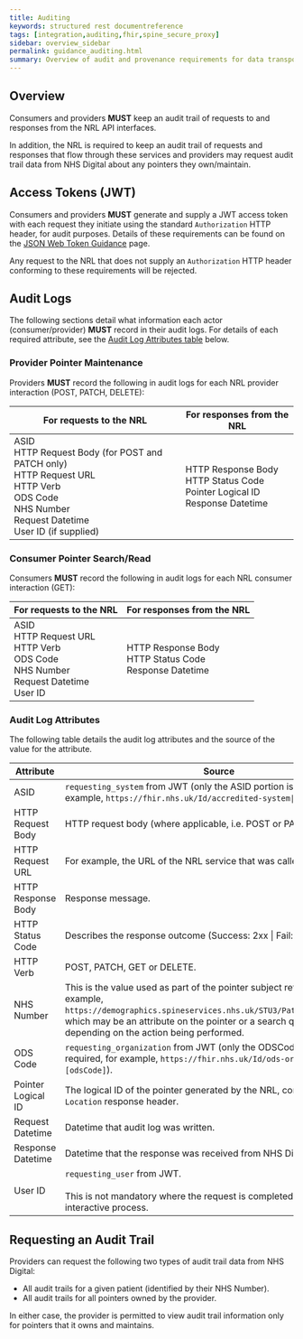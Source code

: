 ```yaml
---
title: Auditing
keywords: structured rest documentreference
tags: [integration,auditing,fhir,spine_secure_proxy]
sidebar: overview_sidebar
permalink: guidance_auditing.html
summary: Overview of audit and provenance requirements for data transported over NRL interfaces.
---
```


## Overview

Consumers and providers **MUST** keep an audit trail of requests to and responses from the NRL API interfaces.

In addition, the NRL is required to keep an audit trail of requests and responses that flow through these services and providers may request audit trail data from NHS Digital about any pointers they own/maintain.

## Access Tokens (JWT)

Consumers and providers **MUST** generate and supply a JWT access token with each request they initiate using the standard `Authorization` HTTP header, for audit purposes. Details of these requirements can be found on the [JSON Web Token Guidance](guidance_jwt.html) page.

Any request to the NRL that does not supply an `Authorization` HTTP header conforming to these requirements will be rejected.

## Audit Logs

The following sections detail what information each actor (consumer/provider) **MUST** record in their audit logs. For details of each required attribute, see the [Audit Log Attributes table](#audit-log-attributes) below.

### Provider Pointer Maintenance

Providers **MUST** record the following in audit logs for each NRL provider interaction (POST, PATCH, DELETE):

|For requests to the NRL|For responses from the NRL|
|-----------------------|--------------------------|
|ASID<br />HTTP Request Body (for POST and PATCH only)<br />HTTP Request URL<br />HTTP Verb<br />ODS Code<br />NHS Number<br />Request Datetime<br />User ID (if supplied)|HTTP Response Body<br />HTTP Status Code<br />Pointer Logical ID<br />Response Datetime|

### Consumer Pointer Search/Read

Consumers **MUST** record the following in audit logs for each NRL consumer interaction (GET):

|For requests to the NRL|For responses from the NRL|
|-----------------------|--------------------------|
|ASID<br />HTTP Request URL<br />HTTP Verb<br />ODS Code<br />NHS Number<br />Request Datetime<br />User ID|HTTP Response Body<br />HTTP Status Code<br />Response Datetime|

### Audit Log Attributes

The following table details the audit log attributes and the source of the value for the attribute.

|Attribute|Source|
|---------|------|
| ASID | `requesting_system` from JWT (only the ASID portion is required, for example, `https://fhir.nhs.uk/Id/accredited-system\|[ASID]`). |
| HTTP Request Body | HTTP request body (where applicable, i.e. POST or PATCH). |
| HTTP Request URL | For example, the URL of the NRL service that was called. |
| HTTP Response Body | Response message. |
| HTTP Status Code | Describes the response outcome (Success: 2xx \| Fail: 4xx or 5xx). |
| HTTP Verb | POST, PATCH, GET or DELETE. |
| NHS Number | This is the value used as part of the pointer subject reference (for example, `https://demographics.spineservices.nhs.uk/STU3/Patient/[nhsNumber]`) which may be an attribute on the pointer or a search query parameter depending on the action being performed. |
| ODS Code | `requesting_organization` from JWT (only the ODSCode portion is required, for example, `https://fhir.nhs.uk/Id/ods-organization-code\|[odsCode]`). |
| Pointer Logical ID | The logical ID of the pointer generated by the NRL, contained in the `Location` response header.|
| Request Datetime | Datetime that audit log was written. |
| Response Datetime | Datetime that the response was received from NHS Digital service. |
| User ID | `requesting_user` from JWT.<br /><br />This is not mandatory where the request is completed as a non-interactive process. |

## Requesting an Audit Trail

Providers can request the following two types of audit trail data from NHS Digital:
* All audit trails for a given patient (identified by their NHS Number).
* All audit trails for all pointers owned by the provider.

In either case, the provider is permitted to view audit trail information only for pointers that it owns and maintains.
